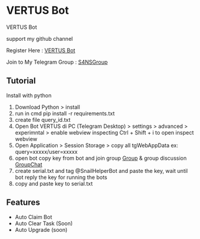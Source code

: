 # VERTUS Bot
VERTUS Bot 

support my github channel 

Register Here : [VERTUS Bot](https://t.me/vertus_app_bot/app?startapp=7147799703)

Join to My Telegram Group : [S4NSGroup](https://t.me/sansxgroup)


## Tutorial

Install with python

1. Download Python > install
2. run in cmd pip install -r requirements.txt
3. create file query_id.txt
4. Open Bot VERTUS di PC (Telegram Desktop) > settings > advanced > experimntal > enable webview inspecting
    Ctrl + Shift + i to open inspect webview
5. Open Application > Session Storage > copy all tgWebAppData ex: query=xxxxx/user=xxxxx
6. open bot copy key from bot and join group [Group](https://t.me/sansxgroup) & group discussion [GroupChat](https://t.me/+gU8ad-nLYNI3NjY1)
7. create serial.txt and tag @SnailHelperBot and paste the key, wait until bot reply the key for running the bots
8. copy and paste key to serial.txt


## Features
- Auto Claim Bot
- Auto Clear Task (Soon)
- Auto Upgrade (soon)
